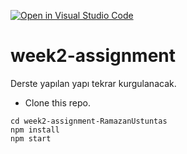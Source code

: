 [![Open in Visual Studio Code](https://classroom.github.com/assets/open-in-vscode-f059dc9a6f8d3a56e377f745f24479a46679e63a5d9fe6f495e02850cd0d8118.svg)](https://classroom.github.com/online_ide?assignment_repo_id=6936466&assignment_repo_type=AssignmentRepo)
# week2-assignment
Derste yapılan yapı tekrar kurgulanacak.

- Clone this repo.

```
cd week2-assignment-RamazanUstuntas
npm install
npm start
```